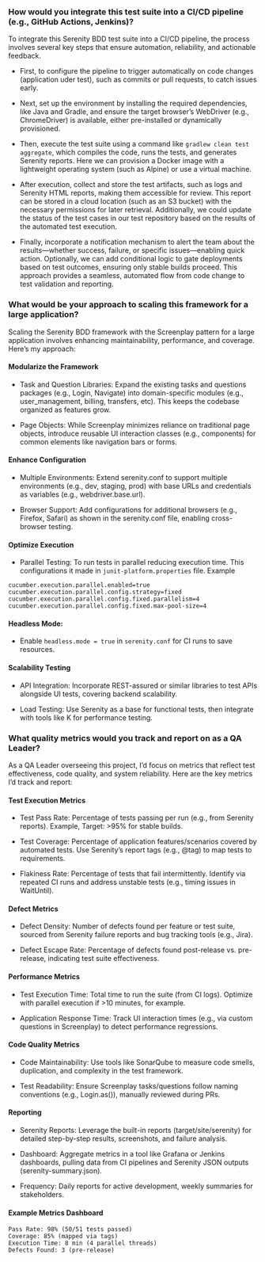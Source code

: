 ### How would you integrate this test suite into a CI/CD pipeline (e.g., GitHub Actions, Jenkins)?

To integrate this Serenity BDD test suite into a CI/CD pipeline, the process involves several key steps that ensure automation, reliability, and actionable feedback.

- First, to configure the pipeline to trigger automatically on code changes (application uder test), such as commits or pull requests, to catch issues early.

- Next, set up the environment by installing the required dependencies, like Java and Gradle, and ensure the target browser’s WebDriver (e.g., ChromeDriver) is available, either pre-installed or dynamically provisioned.

- Then, execute the test suite using a command like `gradlew clean test aggregate`, which compiles the code, runs the tests, and generates Serenity reports. Here we can provision a Docker image with a lightweight operating system (such as Alpine) or use a virtual machine.

- After execution, collect and store the test artifacts, such as logs and Serenity HTML reports, making them accessible for review. This report can be stored in a cloud location (such as an S3 bucket) with the necessary permissions for later retrieval. Additionally, we could update the status of the test cases in our test repository based on the results of the automated test execution.

- Finally, incorporate a notification mechanism to alert the team about the results—whether success, failure, or specific issues—enabling quick action. Optionally, we can add conditional logic to gate deployments based on test outcomes, ensuring only stable builds proceed. This approach provides a seamless, automated flow from code change to test validation and reporting.


### What would be your approach to scaling this framework for a large application?

Scaling the Serenity BDD framework with the Screenplay pattern for a large application involves enhancing maintainability,
performance, and coverage. Here’s my approach:

#### Modularize the Framework

- Task and Question Libraries: Expand the existing tasks and questions packages (e.g., Login, Navigate) into domain-specific modules (e.g., user_management, billing, transfers, etc). This keeps the codebase organized as features grow.

- Page Objects: While Screenplay minimizes reliance on traditional page objects, introduce reusable UI interaction classes (e.g., components) for common elements like navigation bars or forms.

#### Enhance Configuration

- Multiple Environments: Extend serenity.conf to support multiple environments (e.g., dev, staging, prod) with base URLs and credentials as variables (e.g., webdriver.base.url).

- Browser Support: Add configurations for additional browsers (e.g., Firefox, Safari) as shown in the serenity.conf file, enabling cross-browser testing.

#### Optimize Execution

- Parallel Testing: To run tests in parallel reducing execution time. This configurations it made in `junit-platform.properties` file. Example

```
cucumber.execution.parallel.enabled=true
cucumber.execution.parallel.config.strategy=fixed
cucumber.execution.parallel.config.fixed.parallelism=4
cucumber.execution.parallel.config.fixed.max-pool-size=4
```

#### Headless Mode:

- Enable `headless.mode = true` in `serenity.conf` for CI runs to save resources.


#### Scalability Testing

- API Integration: Incorporate REST-assured or similar libraries to test APIs alongside UI tests, covering backend scalability.

- Load Testing: Use Serenity as a base for functional tests, then integrate with tools like K for performance testing.


### What quality metrics would you track and report on as a QA Leader?

As a QA Leader overseeing this project, I’d focus on metrics that reflect test effectiveness, code quality, and system reliability. Here are the key metrics I’d track and report:

#### Test Execution Metrics

- Test Pass Rate: Percentage of tests passing per run (e.g., from Serenity reports). Example, Target: >95% for stable builds.

- Test Coverage: Percentage of application features/scenarios covered by automated tests. Use Serenity’s report tags (e.g., @tag) to map tests to requirements.

- Flakiness Rate: Percentage of tests that fail intermittently. Identify via repeated CI runs and address unstable tests (e.g., timing issues in WaitUntil).


#### Defect Metrics

- Defect Density: Number of defects found per feature or test suite, sourced from Serenity failure reports and bug tracking tools (e.g., Jira).

- Defect Escape Rate: Percentage of defects found post-release vs. pre-release, indicating test suite effectiveness.

#### Performance Metrics

- Test Execution Time: Total time to run the suite (from CI logs). Optimize with parallel execution if >10 minutes, for example.

- Application Response Time: Track UI interaction times (e.g., via custom questions in Screenplay) to detect performance regressions.

#### Code Quality Metrics

- Code Maintainability: Use tools like SonarQube to measure code smells, duplication, and complexity in the test framework.

- Test Readability: Ensure Screenplay tasks/questions follow naming conventions (e.g., Login.as()), manually reviewed during PRs.

#### Reporting

- Serenity Reports: Leverage the built-in reports (target/site/serenity) for detailed step-by-step results, screenshots, and failure analysis.

- Dashboard: Aggregate metrics in a tool like Grafana or Jenkins dashboards, pulling data from CI pipelines and Serenity JSON outputs (serenity-summary.json).

- Frequency: Daily reports for active development, weekly summaries for stakeholders.

#### Example Metrics Dashboard
```
Pass Rate: 98% (50/51 tests passed)
Coverage: 85% (mapped via tags)
Execution Time: 8 min (4 parallel threads)
Defects Found: 3 (pre-release)
```